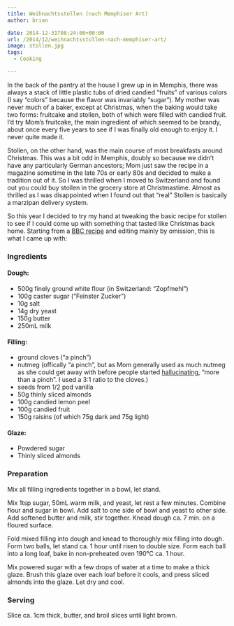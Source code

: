 ```yaml
---
title: Weihnachtsstollen (nach Memphiser Art)
author: brian

date: 2014-12-31T08:24:00+00:00
url: /2014/12/weihnachtsstollen-nach-memphiser-art/
image: stollen.jpg
tags:
  - Cooking

---
```

In the back of the pantry at the house I grew up in in Memphis, there was always a stack of little plastic tubs of dried candied &#8220;fruits&#8221; of various colors (I say &#8220;colors&#8221; because the flavor was invariably &#8220;sugar&#8221;). My mother was never much of a baker, except at Christmas, when the baking would take two forms: fruitcake and stollen, both of which were filled with candied fruit. I&#8217;d try Mom&#8217;s fruitcake, the main ingredient of which seemed to be brandy, about once every five years to see if I was finally old enough to enjoy it. I never quite made it.

Stollen, on the other hand, was the main course of most breakfasts around Christmas. This was a bit odd in Memphis, doubly so because we didn&#8217;t have any particularly German ancestors; Mom just saw the recipe in a magazine sometime in the late 70s or early 80s and decided to make a tradition out of it. So I was thrilled when I moved to Switzerland and found out you could buy stollen in the grocery store at Christmastime. Almost as thrilled as I was disappointed when I found out that &#8220;real&#8221; Stollen is basically a marzipan delivery system.

<!--more-->

So this year I decided to try my hand at tweaking the basic recipe for stollen to see if I could come up with something that tasted like Christmas back home. Starting from a [BBC recipe][1] and editing mainly by omission, this is what I came up with:

### Ingredients

#### Dough:

  * 500g finely ground white flour (in Switzerland: &#8220;Zopfmehl&#8221;)
  * 100g caster sugar (&#8220;Feinster Zucker&#8221;)
  * 10g salt
  * 14g dry yeast
  * 150g butter
  * 250mL milk

#### Filling:

  * ground cloves (&#8220;a pinch&#8221;)
  * nutmeg (offically &#8220;a pinch&#8221;, but as Mom generally used as much nutmeg as she could get away with before people started [hallucinating][2], &#8220;more than a pinch&#8221;. I used a 3:1 ratio to the cloves.)
  * seeds from 1/2 pod vanilla
  * 50g thinly sliced almonds
  * 100g candied lemon peel
  * 100g candied fruit
  * 150g raisins (of which 75g dark and 75g light)

#### Glaze:

  * Powdered sugar
  * Thinly sliced almonds

### Preparation

Mix all filling ingredients together in a bowl, let stand.

Mix 1tsp sugar, 50mL warm milk, and yeast, let rest a few minutes. Combine flour and sugar in bowl. Add salt to one side of bowl and yeast to other side. Add softened butter and milk, stir together. Knead dough ca. 7 min. on a floured surface.

Fold mixed filling into dough and knead to thoroughly mix filling into dough. Form two balls, let stand ca. 1 hour until risen to double size. Form each ball into a long loaf, bake in non-preheated oven 190°C ca. 1 hour.

Mix powered sugar with a few drops of water at a time to make a thick glaze. Brush this glaze over each loaf before it cools, and press sliced almonds into the glaze. Let dry and cool.

### Serving

Slice ca. 1cm thick, butter, and broil slices until light brown.

 [1]: http://www.bbc.co.uk/food/recipes/stollen_27553
 [2]: http://en.wikipedia.org/wiki/Nutmeg#Psychoactivity_and_toxicity